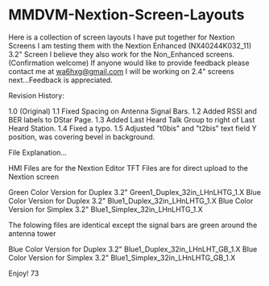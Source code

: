 # MMDVM-Nextion-Screen-Layouts
Here is a collection of screen layouts I have put together for Nextion Screens
I am testing them with the Nextion Enhanced (NX40244K032_11) 3.2" Screen
I believe they also work for the Non_Enhanced screens. (Confirmation welcome)
If anyone would like to provide feedback please contact me at wa6hxg@gmail.com
I will be working on 2.4" screens next...Feedback is appreciated. 

Revision History: 

1.0 (Original)
1.1 Fixed Spacing on Antenna Signal Bars.
1.2 Added RSSI and BER labels to DStar Page.
1.3 Added Last Heard Talk Group to right of Last Heard Station.
1.4 Fixed a typo.
1.5 Adjusted "t0bis" and "t2bis" text field Y position, was covering bevel in background.

File Explanation...

HMI Files are for the Nextion Editor
TFT Files are for direct upload to the Nextion screen

Green Color Version for Duplex 3.2" Green1_Duplex_32in_LHnLHTG_1.X
Blue Color Version for Duplex 3.2" Blue1_Duplex_32in_LHnLHTG_1.X
Blue Color Version for Simplex 3.2" Blue1_Simplex_32in_LHnLHTG_1.X

The folowing files are identical except the signal bars are green around the antenna tower

Blue Color Version for Duplex 3.2" Blue1_Duplex_32in_LHnLHT_GB_1.X
Blue Color Version for Simplex 3.2" Blue1_Simplex_32in_LHnLHTG_GB_1.X

Enjoy!
73
 
